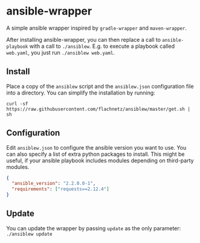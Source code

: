 # ansible-wrapper

A simple ansible wrapper inspired by `gradle-wrapper` and `maven-wrapper`.

After installing ansible-wrapper,
you can then replace a call to `ansible-playbook` with
a call to `./ansiblew`. E.g. to execute a playbook called `web.yaml`, you just
run `./ansiblew web.yaml`.

## Install

Place a copy of the `ansiblew` script and the `ansiblew.json` configuration file
into a directory. You can simplify the installation by running:
```
curl -sf https://raw.githubusercontent.com/flachnetz/ansiblew/master/get.sh | sh
```

## Configuration

Edit `ansiblew.json` to configure the ansible version you want to use.
You can also specify a list of extra python packages to install. This
might be useful, if your ansible playbook includes modules depending
on third-party modules.

```json
{
  "ansible_version": "2.2.0.0-1",
  "requirements": ["requests==2.12.4"]
}
```

## Update

You can update the wrapper by passing `update` as the only parameter: `./ansiblew update`
